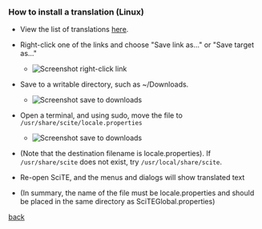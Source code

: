 
<a name="how_to_install_translation_linux"></a>
### How to install a translation (Linux)

* View the list of translations [here](translations_list.md).

* Right-click one of the links and choose "Save link as..." or "Save target as..."

    * ![Screenshot right-click link](https://raw.githubusercontent.com/downpoured/scite-files/master/files/translations_install_linux_right.png)

* Save to a writable directory, such as ~/Downloads.

    * ![Screenshot save to downloads](https://raw.githubusercontent.com/downpoured/scite-files/master/files/translations_install_linux_path.png)

* Open a terminal, and using sudo, move the file to `/usr/share/scite/locale.properties`

    * ![Screenshot save to downloads](https://raw.githubusercontent.com/downpoured/scite-files/master/files/translations_install_linux_terminal.png)

* (Note that the destination filename is locale.properties). If `/usr/share/scite` does not exist, try `/usr/local/share/scite`. 

* Re-open SciTE, and the menus and dialogs will show translated text

* (In summary, the name of the file must be locale.properties and should be placed in the same directory as SciTEGlobal.properties)

[back](translations.md)
